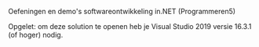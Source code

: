 Oefeningen en demo's softwareontwikkeling in.NET (Programmeren5)

Opgelet: om deze solution te openen heb je Visual Studio 2019 versie 16.3.1 (of hoger) nodig.
